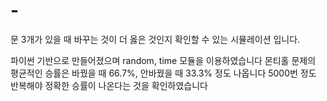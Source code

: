 # -
문 3개가 있을 때 바꾸는 것이 더 옳은 것인지 확인할 수 있는 시뮬레이션 입니다.

파이썬 기반으로 만들어졌으며 random, time 모듈을 이용하였습니다
몬티홀 문제의 평균적인 승률은 바꿨을 때 66.7%, 안바꿨을 때 33.3% 정도 나옵니다
5000번 정도 반복해야 정확한 승률이 나온다는 것을 확인하였습니다
